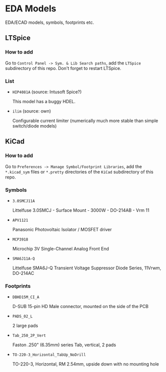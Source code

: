 # EDA Models
EDA/ECAD models, symbols, footprints etc.

## LTSpice

### How to add

Go to `Control Panel -> Sym. & Lib Search paths`, add the `LTSpice` subdirectory of this repo. Don't forget to restart LTSpice.

### List

 - `HIP4081A` (source: Intusoft Spice?)

   This model has a buggy HDEL.

 - `ilim` (source: own)

   Configurable current limiter (numerically much more stable than simple switch/diode models)

## KiCad

### How to add

Go to `Preferences -> Manage Symbol/Footprint Libraries`, add the `*.kicad_sym` files or `*.pretty` directories of the `KiCad` subdirectory of this repo.

### Symbols

 - `3.0SMCJ11A`

   Littelfuse 3.0SMCJ - Surface Mount - 3000W - DO-214AB - Vrm 11

 - `APV1121`

   Panasonic Photovoltaic Isolator / MOSFET driver

 - `MCP3918`

   Microchip 3V Single-Channel Analog Front End

 - `SMA6J11A-Q`

   Littelfuse SMA6J-Q Transient Voltage Suppressor Diode Series, 11Vrwm, DO-214AC


### Footprints

 - `DBHD15M_CI_A`

   D-SUB 15-pin HD Male connector, mounted on the side of the PCB

 - `PADS_02_L`

   2 large pads

 - `Tab_250_2P_Vert`

   Faston .250" (6.35mm) series Tab, vertical, 2 pads

 - `TO-220-3_Horizontal_TabUp_NoDrill`

   TO-220-3, Horizontal, RM 2.54mm, upside down with no mounting hole
